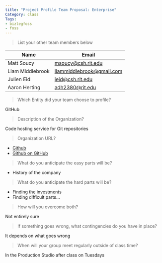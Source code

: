 ```yaml
---
title: "Project Profile Team Proposal: Enterprise"
Category: class
Tags:
- bizlegfoss
- foss
---
```


> List your other team members below

| Name             | Email                       |
|------------------|-----------------------------|
| Matt Soucy       | <msoucy@csh.rit.edu>        |
| Liam Middlebrook | <liammiddlebrook@gmail.com> |
| Julien Eid       | <jeid@csh.rit.edu>          |
| Aaron Herting    | <adh2380@rit.edu>           |

> Which Entity did your team choose to profile?

GitHub

> Description of the Organization?

Code hosting service for Git repositories

> Organization URL?

- [Github](http://github.com/)
- [Github on GitHub](http://github.com/github)

> What do you anticipate the easy parts will be?

- History of the company

> What do you anticipate the hard parts will be?

- Finding the investments
- Finding difficult parts...

> How will you overcome both?

Not entirely sure

> If something goes wrong, what contingencies do you have in place?

It depends on what goes wrong

> When will your group meet regularly outside of class time?

In the Production Studio after class on Tuesdays

